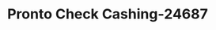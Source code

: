 ---
f_zip-code: 79761
f_state-code: TX
title: Pronto Check Cashing-24687
f_phone: 432-337-1400
f_city-only: Odessa
f_address: 1228 E 8th Street Odessa
f_location-unique-id: '24687'
slug: pronto-check-cashing-24687
updated-on: '2024-05-30T13:46:58.046Z'
created-on: '2024-05-30T13:36:59.803Z'
published-on: '2024-05-30T13:54:32.469Z'
f_city-state: cms/city/odessa-tx.md
f_company: cms/company/pronto-check-cashing.md
f_state: cms/state/texas.md
layout: '[payday-loan].html'
tags: payday-loan
---